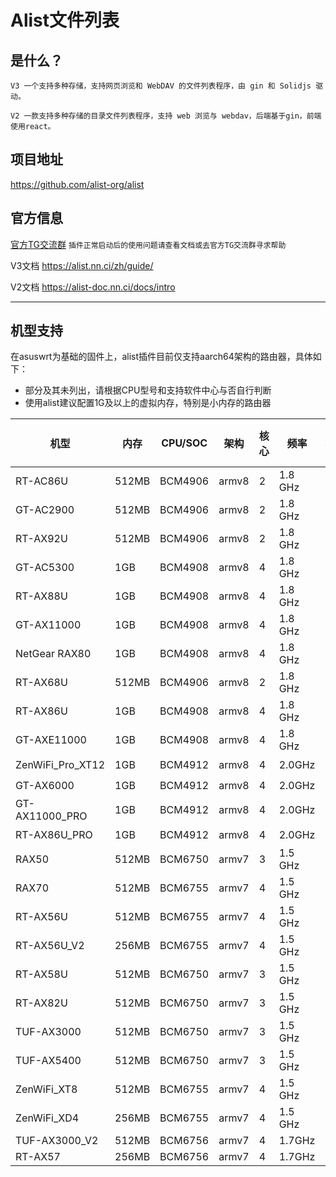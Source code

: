 # Alist文件列表

## 是什么？
`V3 一个支持多种存储，支持网页浏览和 WebDAV 的文件列表程序，由 gin 和 Solidjs 驱动。`

`V2 一款支持多种存储的目录文件列表程序，支持 web 浏览与 webdav，后端基于gin，前端使用react。`


## 项目地址
https://github.com/alist-org/alist

## 官方信息  

[官方TG交流群](https://t.me/alist_chat) `插件正常启动后的使用问题请查看文档或去官方TG交流群寻求帮助`

V3文档 https://alist.nn.ci/zh/guide/

V2文档 https://alist-doc.nn.ci/docs/intro

---

## 机型支持

在asuswrt为基础的固件上，alist插件目前仅支持aarch64架构的路由器，具体如下：

- 部分及其未列出，请根据CPU型号和支持软件中心与否自行判断
- 使用alist建议配置1G及以上的虚拟内存，特别是小内存的路由器

| 机型             | 内存  | CPU/SOC | 架构  | 核心 | 频率    | 支持alist插件 |
| ---------------- | ----- | ------- | ----- | ---- | ------- | ------------- |
| RT-AC86U         | 512MB | BCM4906 | armv8 | 2    | 1.8 GHz | ✔️             |
| GT-AC2900        | 512MB | BCM4906 | armv8 | 2    | 1.8 GHz | ✔️             |
| RT-AX92U         | 512MB | BCM4906 | armv8 | 2    | 1.8 GHz | ✔️             |
| GT-AC5300        | 1GB   | BCM4908 | armv8 | 4    | 1.8 GHz | ✔️             |
| RT-AX88U         | 1GB   | BCM4908 | armv8 | 4    | 1.8 GHz | ✔️             |
| GT-AX11000       | 1GB   | BCM4908 | armv8 | 4    | 1.8 GHz | ✔️             |
| NetGear RAX80    | 1GB   | BCM4908 | armv8 | 4    | 1.8 GHz | ✔️             |
| RT-AX68U         | 512MB | BCM4906 | armv8 | 2    | 1.8 GHz | ✔️             |
| RT-AX86U         | 1GB   | BCM4908 | armv8 | 4    | 1.8 GHz | ✔️             |
| GT-AXE11000      | 1GB   | BCM4908 | armv8 | 4    | 1.8 GHz | ✔️             |
| ZenWiFi_Pro_XT12 | 1GB   | BCM4912 | armv8 | 4    | 2.0GHz  | ✔️             |
| GT-AX6000        | 1GB   | BCM4912 | armv8 | 4    | 2.0GHz  | ✔️             |
| GT-AX11000_PRO   | 1GB   | BCM4912 | armv8 | 4    | 2.0GHz  | ✔️             |
| RT-AX86U_PRO     | 1GB   | BCM4912 | armv8 | 4    | 2.0GHz  | ✔️             |
| RAX50            | 512MB | BCM6750 | armv7 | 3    | 1.5 GHz | ❌             |
| RAX70            | 512MB | BCM6755 | armv7 | 4    | 1.5 GHz | ❌             |
| RT-AX56U         | 512MB | BCM6755 | armv7 | 4    | 1.5 GHz | ❌             |
| RT-AX56U_V2      | 256MB | BCM6755 | armv7 | 4    | 1.5 GHz | ❌             |
| RT-AX58U         | 512MB | BCM6750 | armv7 | 3    | 1.5 GHz | ❌             |
| RT-AX82U         | 512MB | BCM6750 | armv7 | 3    | 1.5 GHz | ❌             |
| TUF-AX3000       | 512MB | BCM6750 | armv7 | 3    | 1.5 GHz | ❌             |
| TUF-AX5400       | 512MB | BCM6750 | armv7 | 3    | 1.5 GHz | ❌             |
| ZenWiFi_XT8      | 512MB | BCM6755 | armv7 | 4    | 1.5 GHz | ❌             |
| ZenWiFi_XD4      | 256MB | BCM6755 | armv7 | 4    | 1.5 GHz | ❌             |
| TUF-AX3000_V2    | 512MB | BCM6756 | armv7 | 4    | 1.7GHz  | ❌            |
| RT-AX57          | 256MB | BCM6756 | armv7 | 4    | 1.7GHz  | ❌             |
